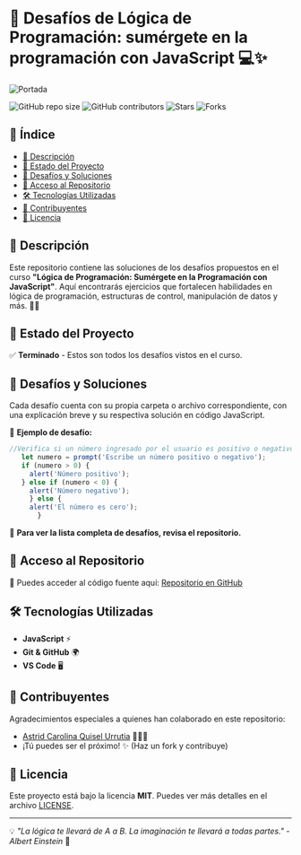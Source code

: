 # 🚀 Desafíos de Lógica de Programación: sumérgete en la programación con JavaScript 💻✨

![Portada](https://blog.interfell.com/hubfs/JavaScript%20un%20lenguaje%20de%20programaci%C3%B3n.jpg) <!-- Agrega una imagen representativa -->

![GitHub repo size](https://img.shields.io/github/repo-size/cyb3r-girl/Logica-de-programacion-sumergete-en-la-programacion-con-JavaScript?color=purple&label=Repo%20Size&style=flat-square)
![GitHub contributors](https://img.shields.io/github/contributors/cyb3r-girl/Logica-de-programacion-sumergete-en-la-programacion-con-JavaScript?color=red&label=Contributors&style=flat-square)
![Stars](https://img.shields.io/github/stars/cyb3r-girl/Logica-de-programacion-sumergete-en-la-programacion-con-JavaScript?color=yellow&label=Stars&style=flat-square)
![Forks](https://img.shields.io/github/forks/cyb3r-girl/Logica-de-programacion-sumergete-en-la-programacion-con-JavaScript?color=blue&label=Forks&style=flat-square)

## 📌 Índice

- [📜 Descripción](#-descripción)
- [📌 Estado del Proyecto](#-estado-del-proyecto)
- [🎯 Desafíos y Soluciones](#-desafíos-y-soluciones)
- [📂 Acceso al Repositorio](#-acceso-al-repositorio)
- [🛠️ Tecnologías Utilizadas](#️-tecnologías-utilizadas)
- [👥 Contribuyentes](#-contribuyentes)
- [📝 Licencia](#-licencia)

## 📜 Descripción

Este repositorio contiene las soluciones de los desafíos propuestos en el curso **"Lógica de Programación: Sumérgete en la Programación con JavaScript"**. Aquí encontrarás ejercicios que fortalecen habilidades en lógica de programación, estructuras de control, manipulación de datos y más. 🧠💡

## 📌 Estado del Proyecto

✅ **Terminado** - Estos son todos los desafíos vistos en el curso.

## 🎯 Desafíos y Soluciones

Cada desafío cuenta con su propia carpeta o archivo correspondiente, con una explicación breve y su respectiva solución en código JavaScript.

🔹 **Ejemplo de desafío:**
```javascript
//Verifica si un número ingresado por el usuario es positivo o negativo. Muestra una alerta informativa.
   let numero = prompt('Escribe un número positivo o negativo');
   if (numero > 0) {
     alert('Número positivo');
   } else if (numero < 0) {
     alert('Número negativo');
     } else {
     alert('El número es cero');
       }
```

📌 **Para ver la lista completa de desafíos, revisa el repositorio.**

## 📂 Acceso al Repositorio

🔗 Puedes acceder al código fuente aquí: [Repositorio en GitHub](https://github.com/cyb3r-girl/Logica-de-programacion-sumergete-en-la-programacion-con-JavaScript)

## 🛠️ Tecnologías Utilizadas

- **JavaScript** ⚡
- **Git & GitHub** 🌍
- **VS Code** 🖥️

## 👥 Contribuyentes

Agradecimientos especiales a quienes han colaborado en este repositorio:

- [Astrid Carolina Quisel Urrutia](https://github.com/cyb3r-girl) 👩🏻‍💻
- ¡Tú puedes ser el próximo! ✨ (Haz un fork y contribuye)

## 📝 Licencia

Este proyecto está bajo la licencia **MIT**. Puedes ver más detalles en el archivo [LICENSE](LICENSE.md).

---

💡 _"La lógica te llevará de A a B. La imaginación te llevará a todas partes." - Albert Einstein_ 🚀
